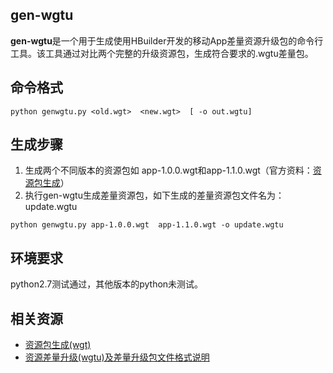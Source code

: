 ## gen-wgtu

**gen-wgtu**是一个用于生成使用HBuilder开发的移动App差量资源升级包的命令行工具。该工具通过对比两个完整的升级资源包，生成符合要求的.wgtu差量包。

## 命令格式
```
python genwgtu.py <old.wgt>  <new.wgt>  [ -o out.wgtu]
```
## 生成步骤
1. 生成两个不同版本的资源包如 app-1.0.0.wgt和app-1.1.0.wgt（官方资料：[资源包生成](http://ask.dcloud.net.cn/docs/#http://ask.dcloud.net.cn/article/182)）
2. 执行gen-wgtu生成差量资源包，如下生成的差量资源包文件名为：update.wgtu
```
python genwgtu.py app-1.0.0.wgt  app-1.1.0.wgt -o update.wgtu
```

## 环境要求
 python2.7测试通过，其他版本的python未测试。

## 相关资源
*  [资源包生成(wgt)](http://ask.dcloud.net.cn/docs/#http://ask.dcloud.net.cn/article/182)
* [资源差量升级(wgtu)及差量升级包文件格式说明](http://ask.dcloud.net.cn/docs/#http://ask.dcloud.net.cn/article/199) 
